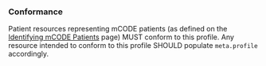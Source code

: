 ### Conformance

Patient resources representing mCODE patients (as defined on the [Identifying mCODE Patients](conformance-patients.html) page) MUST conform to this profile. Any resource intended to conform to this profile SHOULD populate `meta.profile` accordingly.
